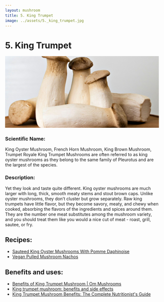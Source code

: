 ```yaml
---
layout: mushroom
title: 5. King Trumpet
image: ../assets/5._king_trumpet.jpg
---
```


# 5. King Trumpet

![5. King Trumpet](../assets/5._king_trumpet.jpg)

### Scientific Name:
King Oyster Mushroom, French Horn Mushroom, King Brown Mushroom, Trumpet Royale King Trumpet Mushrooms are often referred to as king oyster mushrooms as they belong to the same family of Pleurotus and are the largest of the species.

### Description:
Yet they look and taste quite different. King oyster mushrooms are much larger with long, thick, smooth meaty stems and stout brown caps. Unlike oyster mushrooms, they don’t cluster but grow separately. Raw king trumpets have little flavor, but they become savory, meaty, and chewy when cooked, absorbing the flavors of the ingredients and spices around them. They are the number one meat substitutes among the mushroom variety, and you should treat them like you would a nice cut of meat - roast, grill, sautee, or fry.

## Recipes:
- [Sauteed King Oyster Mushrooms With Pomme Daphinoise](https://www.sidechef.com/de/recipes/41369/saut_ed_king_oyster_mushrooms_with_pommes_dauphinoise/)
- [Vegan Pulled Mushroom Nachos](https://www.sidechef.com/de/recipes/60287/vegan_pulled_mushroom_nachos/)

## Benefits and uses:
- [Benefits of King Trumpet Mushroom | Om Mushrooms](https://ommushrooms.com/blogs/blog/benefits-of-king-trumpet-mushroom)
- [King trumpet mushroom: benefits and side effects](https://foodthesis.com/king-trumpet-mushroom-benefits/)
- [King Trumpet Mushroom Benefits: The Complete Nutritionist's Guide](https://usefulvitamins.com/king-trumpet-mushroom-benefits/)
